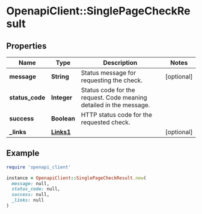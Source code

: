 # OpenapiClient::SinglePageCheckResult

## Properties

| Name | Type | Description | Notes |
| ---- | ---- | ----------- | ----- |
| **message** | **String** | Status message for requesting the check. | [optional] |
| **status_code** | **Integer** | Status code for the request. Code meaning detailed in the message. |  |
| **success** | **Boolean** | HTTP status code for the requested check. |  |
| **_links** | [**Links1**](Links1.md) |  | [optional] |

## Example

```ruby
require 'openapi_client'

instance = OpenapiClient::SinglePageCheckResult.new(
  message: null,
  status_code: null,
  success: null,
  _links: null
)
```

